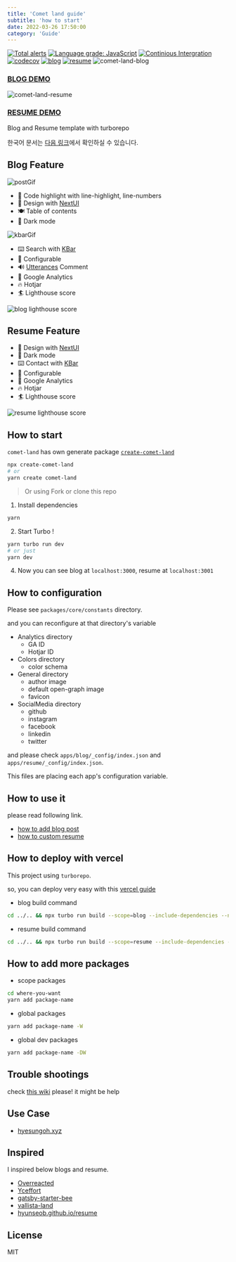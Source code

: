 ```yaml
---
title: 'Comet land guide'
subtitle: 'how to start'
date: 2022-03-26 17:50:00
category: 'Guide'
---
```


[![Total alerts](https://img.shields.io/lgtm/alerts/g/hyesungoh/comet-land.svg?logo=lgtm&logoWidth=18)](https://lgtm.com/projects/g/hyesungoh/comet-land/alerts/) [![Language grade: JavaScript](https://img.shields.io/lgtm/grade/javascript/g/hyesungoh/comet-land.svg?logo=lgtm&logoWidth=18)](https://lgtm.com/projects/g/hyesungoh/comet-land/context:javascript) [![Continious Intergration](https://github.com/hyesungoh/comet-land/actions/workflows/CI.yml/badge.svg)](https://github.com/hyesungoh/comet-land/actions/workflows/CI.yml) [![codecov](https://codecov.io/gh/hyesungoh/comet-land/branch/main/graph/badge.svg?token=TA7LT3RQ1P)](https://codecov.io/gh/hyesungoh/comet-land) [![blog](https://img.shields.io/endpoint?url=https://dashboard.cypress.io/badge/simple/yiddyz&style=flat&logo=cypress)](https://dashboard.cypress.io/projects/yiddyz/runs) [![resume](https://img.shields.io/endpoint?url=https://dashboard.cypress.io/badge/simple/inc4yo&style=flat&logo=cypress)](https://dashboard.cypress.io/projects/inc4yo/runs)
![comet-land-blog](https://user-images.githubusercontent.com/26461307/159371599-95b2acd5-e5eb-482c-9ead-d8f601f034b5.png)

### [BLOG DEMO](https://comet-land-blog.vercel.app/)

![comet-land-resume](https://user-images.githubusercontent.com/26461307/160653172-c56a3b64-dfa9-4708-bf95-fca2fff47964.png)

### [RESUME DEMO](https://comet-land-resume.vercel.app/)

Blog and Resume template with turborepo

한국어 문서는 [다음 링크](https://github.com/hyesungoh/hyesungoh-land/tree/main/_docs/ko-readme.md)에서 확인하실 수 있습니다.

## Blog Feature

![postGif](https://user-images.githubusercontent.com/26461307/159372336-e42c1a9c-9915-4d05-9e51-4882d681dc80.gif)

- 👔 Code highlight with line-highlight, line-numbers
- 🎨 Design with [NextUI](https://nextui.org/)
- 🍽 Table of contents
- 🎩 Dark mode

![kbarGif](https://user-images.githubusercontent.com/26461307/159372344-d628b817-d7f5-4322-813e-3468a62e79d6.gif)

- ⌨️ Search with [KBar](https://kbar.vercel.app/)
- 🔨 Configurable
- 🔊 [Utterances](https://utteranc.es/) Comment
- 🔭 Google Analytics
- 🔥 Hotjar
- 🏄 Lighthouse score

![blog lighthouse score](https://user-images.githubusercontent.com/26461307/161536154-b85caf9f-0f73-4224-a1e7-540723916ff7.gif)

## Resume Feature

- 🎨 Design with [NextUI](https://nextui.org/)
- 🎩 Dark mode
- ⌨️ Contact with [KBar](https://kbar.vercel.app/)
- 🔨 Configurable
- 🔭 Google Analytics
- 🔥 Hotjar
- 🏄 Lighthouse score

![resume lighthouse score](https://user-images.githubusercontent.com/26461307/161536162-63278484-ca52-42ed-89d4-951cd31e42c1.gif)

## How to start

`comet-land` has own generate package [`create-comet-land`](https://github.com/hyesungoh/create-comet-land)

```bash
npx create-comet-land
# or
yarn create comet-land
```

> Or using Fork or clone this repo

1. Install dependencies

```bash
yarn
```

2. Start Turbo !

```bash
yarn turbo run dev
# or just
yarn dev
```

4. Now you can see blog at `localhost:3000`, resume at `localhost:3001`

## How to configuration

Please see `packages/core/constants` directory.

and you can reconfigure at that directory's variable

- Analytics directory
  - GA ID
  - Hotjar ID
- Colors directory
  - color schema
- General directory
  - author image
  - default open-graph image
  - favicon
- SocialMedia directory
  - github
  - instagram
  - facebook
  - linkedin
  - twitter

and please check `apps/blog/_config/index.json` and `apps/resume/_config/index.json`.

This files are placing each app's configuration variable.

## How to use it

please read following link.

- [how to add blog post](https://github.com/hyesungoh/hyesungoh-land/tree/main/_docs/en-blog.md)
- [how to custom resume](https://github.com/hyesungoh/hyesungoh-land/tree/main/_docs/en-resume.md)

## How to deploy with vercel

This project using `turborepo`.

so, you can deploy very easy with this [vercel guide](https://vercel.com/docs/concepts/git/monorepos#turborepo)

- blog build command

```bash
cd ../.. && npx turbo run build --scope=blog --include-dependencies --no-deps
```

- resume build command

```bash
cd ../.. && npx turbo run build --scope=resume --include-dependencies --no-deps
```

## How to add more packages

- scope packages

```bash
cd where-you-want
yarn add package-name
```

- global packages

```bash
yarn add package-name -W
```

- global dev packages

```bash
yarn add package-name -DW
```

## Trouble shootings

check [this wiki](https://github.com/hyesungoh/comet-land/wiki/Trouble-Shooting) please! it might be help

## Use Case

- [hyesungoh.xyz](https://github.com/hyesungoh/hyesungoh.xyz)

## Inspired

I inspired below blogs and resume.

- [Overreacted](https://overreacted.io/)
- [Yceffort](https://yceffort.kr/)
- [gatsby-starter-bee](https://gatsby-starter-bee.netlify.app/)
- [vallista-land](https://vallista.kr/)
- [hyunseob.github.io/resume](https://hyunseob.github.io/resume/)

## License

MIT
